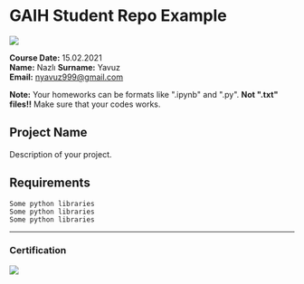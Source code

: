 # GAIH Student Repo Example
![](img/logo.png)

**Course Date:** 15.02.2021  
**Name:** Nazlı 
**Surname:** Yavuz  
**Email:** nyavuz999@gmail.com  

**Note:** Your homeworks can be formats like ".ipynb" and ".py". **Not ".txt" files!!** Make sure that your codes works.  

## Project Name
Description of your project.

## Requirements
```
Some python libraries
Some python libraries
Some python libraries
```
---

### Certification
![](img/certificate_ex.png)

